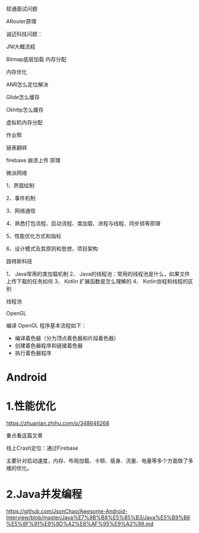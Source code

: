 软通面试问题

ARouter原理



诚迈科技问题：

JNI大概流程

Bitmap底层加载 内存分配

内存优化

ANR怎么定位解决

Glide怎么缓存

Okhttp怎么缓存

虚拟机内存分配



作业帮

链表翻转

firebase 崩溃上传 原理



微派网络

1、界面绘制

2、事件机制

3、网络通信

4、熟悉打包流程、启动流程、类加载、进程与线程、同步锁等原理

5、性能优化方式和指标

6、设计模式及其原则和思想，项目架构



路特斯科技

1、 Java常用的类加载机制
2、 Java的线程池：常用的线程池是什么，如果文件上传下载的任务如何
3、 Kotlin 扩展函数是怎么理解的
4、 Kotlin协程和线程的区别

线程池 

OpenGL

编译 OpenGL 程序基本流程如下：

- 编译着色器（分为顶点着色器和片段着色器）
- 创建着色器程序和链接着色器
- 执行着色器程序

# Android

# 1.性能优化

https://zhuanlan.zhihu.com/p/348646268

重点看这篇文章

线上Crash定位：通过Firebase

主要针对启动速度，内存、布局加载、卡顿、瘦身、流量、电量等多个方面做了多维的优化。

# 2.Java并发编程

https://github.com/JsonChao/Awesome-Android-Interview/blob/master/Java%E7%9B%B8%E5%85%B3/Java%E5%B9%B6%E5%8F%91%E9%9D%A2%E8%AF%95%E9%A2%98.md

